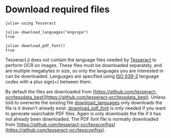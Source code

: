 # Download required files

```jldoctest
julia> using Tesseract

julia> download_languages("eng+spa")
true

julia> download_pdf_font()
true
```

Tesseract.jl does not contain the language files needed by [Tesseract](https://github.com/tesseract-ocr/tesseract) to perform OCR on images.  These files must be downloaded separately, and are multiple megabytes in size, so only the languages you are interested in can be downloaded.  Languages are specified using [ISO 639-3](https://en.wikipedia.org/wiki/ISO_639-3) language codes with a plus sign(+) between them.

By default the files are downloaded from [https://github.com/tesseract-ocr/tessdata_best](https://github.com/tesseract-ocr/tessdata_best).  Unless told to overwrite the existing file [download\_languages](ref/download_languages.md) only downloads the file is it doesn't already exist.  [download\_pdf\_font](ref/download_pdf_font.md) is only needed if you want to generate searchable PDF files.  Again is only downloads the file if it has not already been downloaded.  The PDF font file is normally downloaded from [https://github.com/tesseract-ocr/tessconfigs](https://github.com/tesseract-ocr/tessconfigs).
